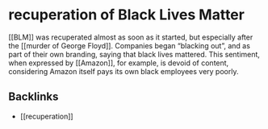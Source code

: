 # recuperation of Black Lives Matter

[[BLM]] was recuperated almost as soon as it started, but especially after the [[murder of George Floyd]]. Companies began &ldquo;blacking out&rdquo;, and as part of their own branding, saying that black lives mattered. This sentiment, when expressed by [[Amazon]], for example, is devoid of content, considering Amazon itself pays its own black employees very poorly.


## Backlinks

-   [[recuperation]]
